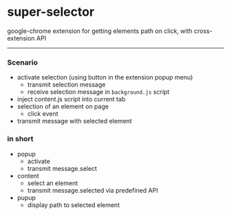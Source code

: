 # super-selector
google-chrome extension for getting elements path on click, with cross-extension API

--------
### Scenario

- activate selection (using button in the extension popup menu)
  - transmit selection message
  - receive selection message in `background.js` script
- inject content.js script into current tab 
- selection of an element on page
  - click event
- transmit message with selected element 

### in short

- popup
  - activate
  - transmit message.select
- content
  - select an element
  - transmit message.selected via predefined API
- pupup
  - display path to selected element

